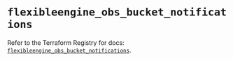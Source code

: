 # `flexibleengine_obs_bucket_notifications`

Refer to the Terraform Registry for docs: [`flexibleengine_obs_bucket_notifications`](https://registry.terraform.io/providers/flexibleenginecloud/flexibleengine/1.46.0/docs/resources/obs_bucket_notifications).
